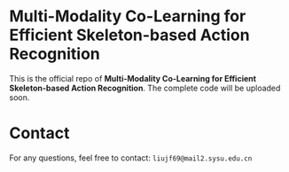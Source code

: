 # Multi-Modality Co-Learning for Efficient Skeleton-based Action Recognition
This is the official repo of **Multi-Modality Co-Learning for Efficient Skeleton-based Action Recognition**. The complete code will be uploaded soon.

# Contact
For any questions, feel free to contact: ```liujf69@mail2.sysu.edu.cn```
